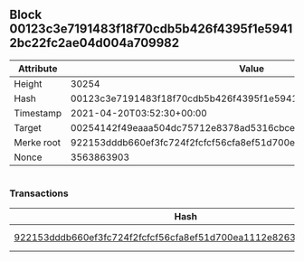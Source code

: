 ## Block 00123c3e7191483f18f70cdb5b426f4395f1e59412bc22fc2ae04d004a709982

Attribute | Value
--- | ---
Height | 30254
Hash | 00123c3e7191483f18f70cdb5b426f4395f1e59412bc22fc2ae04d004a709982
Timestamp | 2021-04-20T03:52:30+00:00
Target | 00254142f49eaaa504dc75712e8378ad5316cbcead634704b3734b6271167cc4
Merke root | 922153dddb660ef3fc724f2fcfcf56cfa8ef51d700ea1112e8263f883014d965
Nonce | 3563863903

```

```

### Transactions

Hash | Amount
--- | ---
[922153dddb660ef3fc724f2fcfcf56cfa8ef51d700ea1112e8263f883014d965](922153dddb660ef3fc724f2fcfcf56cfa8ef51d700ea1112e8263f883014d965.md) | 10.00000000 SKEPTI 
